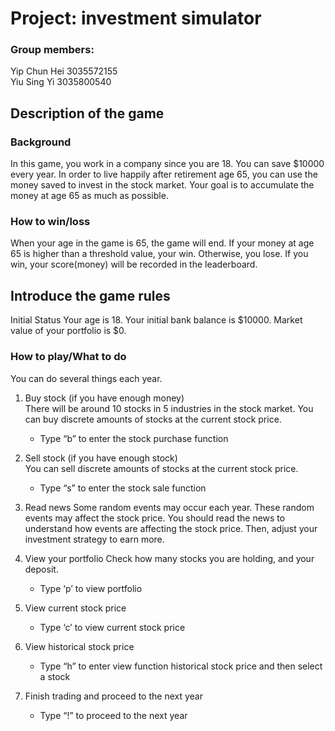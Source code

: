 # Project: investment simulator

### Group members:
Yip Chun Hei 3035572155  
Yiu Sing Yi 3035800540



## **Description of the game**

### **Background**
In this game, you work in a company since you are 18. You can save $10000 every year. In order to live happily after retirement age 65, you can use the money saved to invest in the stock market. Your goal is to accumulate the money at age 65 as much as possible.

### **How to win/loss**
When your age in the game is 65, the game will end. If your money at age 65 is higher than a threshold value, your win. Otherwise, you lose. If you win, your score(money) will be recorded in the leaderboard.

## **Introduce the game rules**
Initial Status
Your age is 18.
Your initial bank balance is $10000.
Market value of your portfolio is $0.

### **How to play/What to do**

You can do several things each year.  

1. Buy stock (if you have enough money)  
There will be around 10 stocks in 5 industries in the stock market. You can buy discrete amounts of stocks at the current stock price.
    - Type “b” to enter the stock purchase function  

2. Sell stock (if you have enough stock)  
	You can sell discrete amounts of stocks at the current stock price.
    - Type “s” to enter the stock sale function  
3. Read news
Some random events may occur each year. These random events may affect the stock price. You should read the news to understand how events are affecting the stock price. Then, adjust your investment strategy to earn more.
4. View your portfolio
Check how many stocks you are holding, and your deposit.
    - Type ‘p’ to view portfolio  
5. View current stock price
    - Type ‘c’ to view current stock price  
6. View historical stock price
    - Type “h” to enter view function historical stock price and then select a stock  
7. Finish trading and proceed to the next year
    - Type “!” to proceed to the next year
